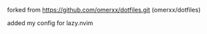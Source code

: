 forked from 
https://github.com/omerxx/dotfiles.git (omerxx/dotfiles)


added my config for lazy.nvim


